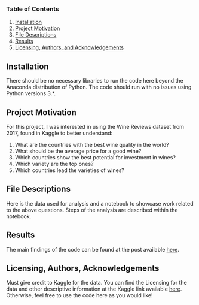 ### Table of Contents

1. [Installation](#installation)
2. [Project Motivation](#motivation)
3. [File Descriptions](#files)
4. [Results](#results)
5. [Licensing, Authors, and Acknowledgements](#licensing)

## Installation <a name="installation"></a>

There should be no necessary libraries to run the code here beyond the Anaconda distribution of Python.  The code should run with no issues using Python versions 3.*.

## Project Motivation<a name="motivation"></a>

For this project, I was interested in using the Wine Reviews dataset from 2017, found in Kaggle to better understand:

1. What are the countries with the best wine quality in the world?
2. What should be the average price for a good wine?
3. Which countries show the best potential for investment in wines?
4. Which variety are the top ones?
5. Which countries lead the varieties of wines?

## File Descriptions <a name="files"></a>

Here is the data used for analysis and a notebook to showcase work related to the above questions. Steps of the analysis are described within the notebook.  

## Results<a name="results"></a>

The main findings of the code can be found at the post available [here](https://medium.com/@adlef01/is-the-wine-industry-definitely-established-7f779d078251?sk=74dde4d13ee2186dd85ba7161a77636f).

## Licensing, Authors, Acknowledgements<a name="licensing"></a>

Must give credit to Kaggle for the data.  You can find the Licensing for the data and other descriptive information at the Kaggle link available [here](https://www.kaggle.com/zynicide/wine-reviews).  Otherwise, feel free to use the code here as you would like! 
